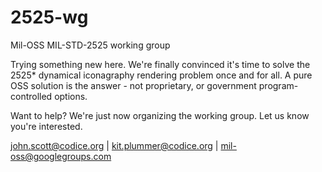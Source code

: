 2525-wg
=======

Mil-OSS MIL-STD-2525 working group

Trying something new here.  We're finally convinced it's time to solve the 2525* dynamical iconagraphy
rendering problem once and for all.  A pure OSS solution is the answer - not proprietary, or government
program-controlled options.

Want to help?  We're just now organizing the working group.  Let us know you're interested.

john.scott@codice.org | kit.plummer@codice.org | mil-oss@googlegroups.com